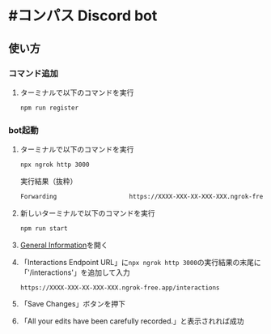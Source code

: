 # #コンパス Discord bot

## 使い方

### コマンド追加

1. ターミナルで以下のコマンドを実行

    ```bash
    npm run register
    ```

### bot起動

1. ターミナルで以下のコマンドを実行

    ```bash
    npx ngrok http 3000
    ```

    実行結果（抜粋）

    ```bash
    Forwarding                    https://XXXX-XXX-XX-XXX-XXX.ngrok-free.app -> http://localhost:3000
    ```

2. 新しいターミナルで以下のコマンドを実行

    ```bash
    npm run start
    ```

3. [General Information](https://discord.com/developers/applications/1239098391464775700/information)を開く

4. 「Interactions Endpoint URL」に`npx ngrok http 3000`の実行結果の末尾に「'/interactions'」を追加して入力

    `https://XXXX-XXX-XX-XXX-XXX.ngrok-free.app/interactions`

5. 「Save Changes」ボタンを押下

6. 「All your edits have been carefully recorded.」と表示されれば成功
